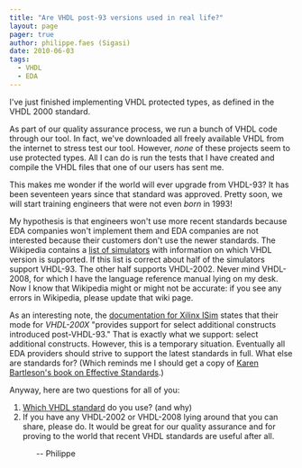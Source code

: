 ```yaml
---
title: "Are VHDL post-93 versions used in real life?"
layout: page 
pager: true
author: philippe.faes (Sigasi)
date: 2010-06-03
tags: 
  - VHDL
  - EDA
---
```

I've just finished implementing VHDL protected types, as defined in the VHDL 2000 standard. 

As part of our quality assurance process, we run a bunch of VHDL code through our tool. In fact, we've downloaded all freely available VHDL from the internet to stress test our tool. However, <em>none</em> of these projects seem to use protected types. All I can do is run the tests that I have created and compile the VHDL files that one of our users has sent me.

This makes me wonder if the world will ever upgrade from VHDL-93? It has been seventeen years since that standard was approved. Pretty soon, we will start training engineers that were not even <em>born</em> in 1993!

My hypothesis is that engineers won't use more recent standards because EDA companies won't implement them and EDA companies are not interested because their customers don't use the newer standards. The Wikipedia contains a <a href="http://en.wikipedia.org/wiki/List_of_Verilog_simulators">list of simulators</a> with information on which VHDL version is supported. If this list is correct about half of the simulators support VHDL-93. The other half supports VHDL-2002. Never mind VHDL-2008, for which I have the language reference manual lying on my desk. Now I know that Wikipedia might or might not be accurate: if you see any errors in Wikipedia, please update that wiki page.

As an interesting note, the <a href="http://www.xilinx.com/support/documentation/sw_manuals/xilinx12_1/pn_db_npw_device_properties.htm">documentation for Xilinx ISim</a> states that their mode for <em>VHDL-200X</em> "provides support for select additional constructs introduced post-VHDL-93." That is exactly what we support: select additional constructs. However, this is a temporary situation. Eventually all EDA providers should strive to support the latest standards in full. What else are standards for? (Which reminds me I should get a copy of <a href="http://synopsysoc.org/thestandardsgame/2010/05/the-book-the-ten-commandments-for-effective-standards/">Karen Bartleson's book on Effective Standards</a>.)

Anyway, here are two questions for all of you: 
<ol>
<li><a href="http://twtpoll.com/r/xu8eg2">Which VHDL standard</a> do you use? (and why)
<li>If you have any VHDL-2002 or VHDL-2008 lying around that you can share, please do. It would be great for our quality assurance and for proving to the world that recent VHDL standards are useful after all.
<ol>

-- Philippe